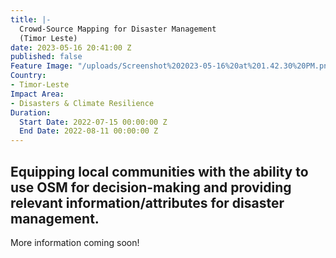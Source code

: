 ```yaml
---
title: |-
  Crowd-Source Mapping for Disaster Management
  (Timor Leste)
date: 2023-05-16 20:41:00 Z
published: false
Feature Image: "/uploads/Screenshot%202023-05-16%20at%201.42.30%20PM.png"
Country:
- Timor-Leste
Impact Area:
- Disasters & Climate Resilience
Duration:
  Start Date: 2022-07-15 00:00:00 Z
  End Date: 2022-08-11 00:00:00 Z
---
```


## Equipping local communities with the ability to use OSM for decision-making and providing relevant information/attributes for disaster management.

More information coming soon!